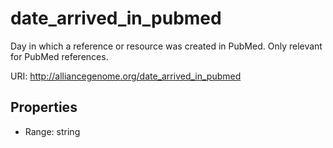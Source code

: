 # date_arrived_in_pubmed

Day in which a reference or resource was created in PubMed. Only relevant for PubMed references.

URI: http://alliancegenome.org/date_arrived_in_pubmed



<!-- no inheritance hierarchy -->


## Properties

 * Range: string


